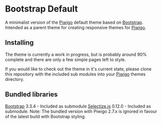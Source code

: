 Bootstrap Default
=================

A minimalist version of the [Piwigo](http://piwigo.org/) default theme based on [Bootstrap](http://getbootstrap.com/).
Intended as a parent theme for creating responsive themes for [Piwigo](http://piwigo.org/).

## Installing

The theme is currently a work in progress, but is probably around 90% complete and there are only a few simple pages
left to style.

If you would like to check out the theme in it's current state, please clone this repository with the included sub
modules into your [Piwigo](http://piwigo.org/) themes directory.

## Bundled libraries

[Bootstrap](http://getbootstrap.com/) 3.3.4 - Included as submodule
[Selectize.js](http://brianreavis.github.io/selectize.js/) 0.12.0 - Included as submodule. Note: The bundled version with
Piwigo 2.7.x is ignored in favour of the latest build with Bootstrap styling.